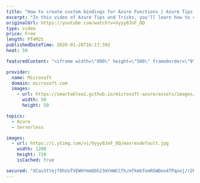 ```yaml
---
title: "How to create custom bindings for Azure Functions | Azure Tips and Tricks"
excerpt: "In this video of Azure Tips and Tricks, you'll learn how to create custom bindings for Azure Functions. \r  For more tips and tricks, visit: http://azuredev.tips  Get started with 12 months of free services and $200 USD in credit. Create your free account today with Microsoft Azure: http://azure.com/free"
originalUrl: https://youtube.com/watch?v=Vyyy8JoF_OQ
type: video
price: Free
length: PT4M2S
publishedDateTime: 2020-01-28T16:17:39Z
heat: 50

featuredContent: "<iframe width=\"800\" height=\"500\" frameborder=\"0\" src=\"https://www.youtube.com/embed/Vyyy8JoF_OQ\" allow=\"accelerometer; autoplay; encrypted-media; gyroscope; picture-in-picture\" allowfullscreen></iframe>"

provider:
  name: Microsoft
  domain: microsoft.com
  images:
    - url: https://smartableai.github.io/microsoft-azure/assets/images/organizations/microsoft.com-50x50.jpg
      width: 50
      height: 50

topics:
  - Azure
  - Serverless

images:
  - url: https://i.ytimg.com/vi/Vyyy8JoF_OQ/maxresdefault.jpg
    width: 1280
    height: 720
    isCached: true

secured: "XCau3tYejf8hUoTVEWHYmmQbh23mYmWCCfh/mTkmbTomRGWDeo4TPqooj/r2RE2YY9HgxIbZDHbW/up+Lx+nnYzRyp6ul1ZitLoGzwpZWl5eFL35rGhKf4GV5jYALUsYYeapkvF3nfqienb9sUgVtXuDfM7P/FNQ/vG8KbalISfSS2cy5+4Xtn9pNV1BHHz3b2Z/gVhYjY/xzmvxN7bz4v1szXrQvnHyiJ274Qb0s7ivN46vCcDnQtmVDlotZEvB9p4DVGviWPDeuMZ3tXPi7N4M8DQwq1Q2NIOV9F2cxr6QTwZhGVkq9q9B5z/iGmAbbU1OWXE2aA4mNQu6KyGwkbQrqT7758Q4yAQAK9HmV1BAmFrY8Y2jHp6L3F5bgvnx/+yvRuu6KZqNaBclEcN4SOo6k1kXw5p50aZIYLlg3mo=;3inReZxkwHS9laD7L+IFWQ=="
---
```


